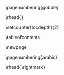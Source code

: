 \pagenumbering{gobble}

\rhead{}

\setcounter{tocdepth}{2}

\tableofcontents

\newpage

\pagenumbering{arabic}

\rhead{\rightmark}